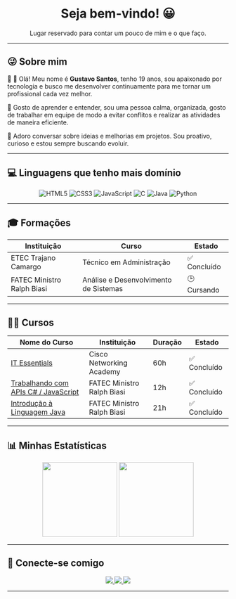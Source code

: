 <h1 align="center">Seja bem-vindo! 😀</h1>

<p align="center">Lugar reservado para contar um pouco de mim e o que faço.</p>

---

## 😜 Sobre mim

👋 👋 Olá! Meu nome é **Gustavo Santos**, tenho 19 anos, sou apaixonado por tecnologia e busco me desenvolver continuamente para me tornar um profissional cada vez melhor.

💬 Gosto de aprender e entender, sou uma pessoa calma, organizada, gosto de trabalhar em equipe de modo a evitar conflitos e realizar as atividades de maneira eficiente.

🚀 Adoro conversar sobre ideias e melhorias em projetos. Sou proativo, curioso e estou sempre buscando evoluir.

---

## 💻 Linguagens que tenho mais domínio

<div align="center">

![HTML5](https://img.shields.io/badge/-HTML5-E34F26?style=for-the-badge&logo=html5&logoColor=white)
![CSS3](https://img.shields.io/badge/-CSS3-1572B6?style=for-the-badge&logo=css3&logoColor=white)
![JavaScript](https://img.shields.io/badge/-JavaScript-F7DF1E?style=for-the-badge&logo=javascript&logoColor=black)
![C](https://img.shields.io/badge/-C-00599C?style=for-the-badge&logo=c&logoColor=white)
![Java](https://img.shields.io/badge/-Java-007396?style=for-the-badge&logo=java&logoColor=white)
![Python](https://img.shields.io/badge/-Python-3776AB?style=for-the-badge&logo=python&logoColor=white)
</div>

---

## 🎓 Formações

| Instituição             | Curso                                | Estado     |
|-------------------------|--------------------------------------|------------|
| ETEC Trajano Camargo    | Técnico em Administração             | ✅ Concluído |
| FATEC Ministro Ralph Biasi | Análise e Desenvolvimento de Sistemas| 🕒 Cursando  |

---

## 👨‍💻 Cursos 

| Nome do Curso                                         | Instituição                            | Duração | Estado      |
|-------------------------------------------------------|-----------------------------------------|---------|-------------|
| [IT Essentials](https://drive.google.com/file/d/1zz3Vr-2yxxR8aAqbJZgezAXEUdRTW3E6/view?usp=sharing)| Cisco Networking Academy| 60h | ✅ Concluído |
| [Trabalhando com APIs C# / JavaScript](https://drive.google.com/file/d/1LAOb-d3ONz_Lpd0XKhSWEs1QCHiqrBjA/view?usp=sharing)| FATEC Ministro Ralph Biasi| 12h | ✅ Concluído |
| [Introdução à Linguagem Java](https://drive.google.com/file/d/17s_nsld8aytNJCwxgsGtOWxg-YCFwSlQ/view?usp=sharing)| FATEC Ministro Ralph Biasi | 21h| ✅ Concluído |

---

## 📊 Minhas Estatísticas

<div align="center">
  <img height="170em" src="https://github-readme-stats.vercel.app/api?username=Guh-Santosz&show_icons=true&theme=midnight-purple&include_all_commits=true&count_private=true"/>
  <img height="170em" src="https://github-readme-stats.vercel.app/api/top-langs/?username=Guh-Santosz&layout=compact&langs_count=7&theme=midnight-purple"/>
</div>

---

## 🔗 Conecte-se comigo

<p align="center">
  <a href="https://www.linkedin.com/in/gustavo-santos-4982842b5" target="_blank">
    <img src="https://img.shields.io/badge/LinkedIn-0A66C2?style=for-the-badge&logo=linkedin&logoColor=white" />
  </a>
  <a href="https://www.instagram.com/guh_santosz?igsh=MTljeDV4MHZybmprYg==" target="_blank">
    <img src="https://img.shields.io/badge/Instagram-E4405F?style=for-the-badge&logo=instagram&logoColor=white" />
  </a>
  <a href="mailto:guhesisa879@email.com" target="_blank"> 
    <img src="https://img.shields.io/badge/-Gmail-D14836?style=for-the-badge&logo=gmail&logoColor=white" /> </a>
</p>

---
